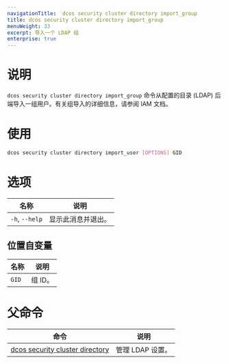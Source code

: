```yaml
---
navigationTitle:  dcos security cluster directory import_group
title: dcos security cluster directory import_group
menuWeight: 33
excerpt: 导入一个 LDAP 组
enterprise: true
---
```


# 说明

`dcos security cluster directory import_group` 命令从配置的目录 (LDAP) 后端导入一组用户。有关组导入的详细信息，请参阅 IAM 文档。

# 使用

```bash
dcos security cluster directory import_user [OPTIONS] GID
```

# 选项

| 名称 | 说明 |
|--------|-------------------|
|  `-h`, `--help` |                显示此消息并退出。|

## 位置自变量

| 名称 | 说明 |
|--------|-------------------|
| `GID` | 组 ID。|

# 父命令

| 命令 | 说明 |
|---------|-------------|
| [dcos security cluster directory](/mesosphere/dcos/cn/2.0/cli/command-reference/dcos-security/dcos-security-cluster/dcos-security-cluster-directory/) | 管理 LDAP 设置。 |
